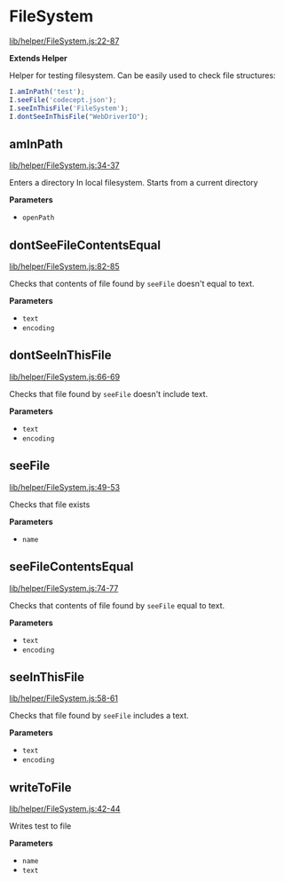 # FileSystem

[lib/helper/FileSystem.js:22-87](https://github.com/Codeception/CodeceptJS/blob/d990dc3081ae36a20d8c9c2941e9645981c3ae17/lib/helper/FileSystem.js#L22-L87 "Source code on GitHub")

**Extends Helper**

Helper for testing filesystem.
Can be easily used to check file structures:

```js
I.amInPath('test');
I.seeFile('codecept.json');
I.seeInThisFile('FileSystem');
I.dontSeeInThisFile("WebDriverIO");
```

## amInPath

[lib/helper/FileSystem.js:34-37](https://github.com/Codeception/CodeceptJS/blob/d990dc3081ae36a20d8c9c2941e9645981c3ae17/lib/helper/FileSystem.js#L34-L37 "Source code on GitHub")

Enters a directory In local filesystem.
Starts from a current directory

**Parameters**

-   `openPath`  

## dontSeeFileContentsEqual

[lib/helper/FileSystem.js:82-85](https://github.com/Codeception/CodeceptJS/blob/d990dc3081ae36a20d8c9c2941e9645981c3ae17/lib/helper/FileSystem.js#L82-L85 "Source code on GitHub")

Checks that contents of file found by `seeFile` doesn't equal to text.

**Parameters**

-   `text`  
-   `encoding`  

## dontSeeInThisFile

[lib/helper/FileSystem.js:66-69](https://github.com/Codeception/CodeceptJS/blob/d990dc3081ae36a20d8c9c2941e9645981c3ae17/lib/helper/FileSystem.js#L66-L69 "Source code on GitHub")

Checks that file found by `seeFile` doesn't include text.

**Parameters**

-   `text`  
-   `encoding`  

## seeFile

[lib/helper/FileSystem.js:49-53](https://github.com/Codeception/CodeceptJS/blob/d990dc3081ae36a20d8c9c2941e9645981c3ae17/lib/helper/FileSystem.js#L49-L53 "Source code on GitHub")

Checks that file exists

**Parameters**

-   `name`  

## seeFileContentsEqual

[lib/helper/FileSystem.js:74-77](https://github.com/Codeception/CodeceptJS/blob/d990dc3081ae36a20d8c9c2941e9645981c3ae17/lib/helper/FileSystem.js#L74-L77 "Source code on GitHub")

Checks that contents of file found by `seeFile` equal to text.

**Parameters**

-   `text`  
-   `encoding`  

## seeInThisFile

[lib/helper/FileSystem.js:58-61](https://github.com/Codeception/CodeceptJS/blob/d990dc3081ae36a20d8c9c2941e9645981c3ae17/lib/helper/FileSystem.js#L58-L61 "Source code on GitHub")

Checks that file found by `seeFile` includes a text.

**Parameters**

-   `text`  
-   `encoding`  

## writeToFile

[lib/helper/FileSystem.js:42-44](https://github.com/Codeception/CodeceptJS/blob/d990dc3081ae36a20d8c9c2941e9645981c3ae17/lib/helper/FileSystem.js#L42-L44 "Source code on GitHub")

Writes test to file

**Parameters**

-   `name`  
-   `text`  
